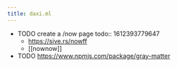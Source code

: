 ```yaml
---
title: daxi.ml
---
```


- TODO create a /now page
  todo:: 1612393779647
	- https://sive.rs/nowff
	- [[nownow]]
- TODO https://www.npmjs.com/package/gray-matter